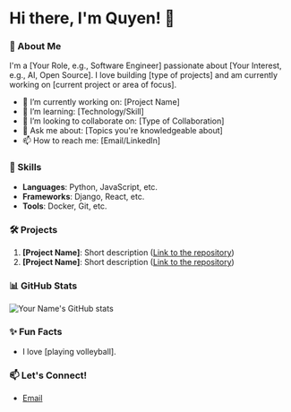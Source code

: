 # Hi there, I'm Quyen! 👋

### 🌱 About Me
I'm a [Your Role, e.g., Software Engineer] passionate about [Your Interest, e.g., AI, Open Source]. I love building [type of projects] and am currently working on [current project or area of focus].

- 🔭 I’m currently working on: [Project Name]
- 🌱 I’m learning: [Technology/Skill]
- 👯 I’m looking to collaborate on: [Type of Collaboration]
- 💬 Ask me about: [Topics you're knowledgeable about]
- 📫 How to reach me: [Email/LinkedIn]

### 🚀 Skills
- **Languages**: Python, JavaScript, etc.
- **Frameworks**: Django, React, etc.
- **Tools**: Docker, Git, etc.

### 🛠️ Projects
1. **[Project Name]**: Short description ([Link to the repository](repository-url))
2. **[Project Name]**: Short description ([Link to the repository](repository-url))

### 📊 GitHub Stats

![Your Name's GitHub stats](https://github-readme-stats.vercel.app/api?username=YourUsername&show_icons=true&theme=radical)

### ✨ Fun Facts
- I love [playing volleyball].

  
### 📫 Let's Connect!
- [Email](quyencanh203@gmail.com)

